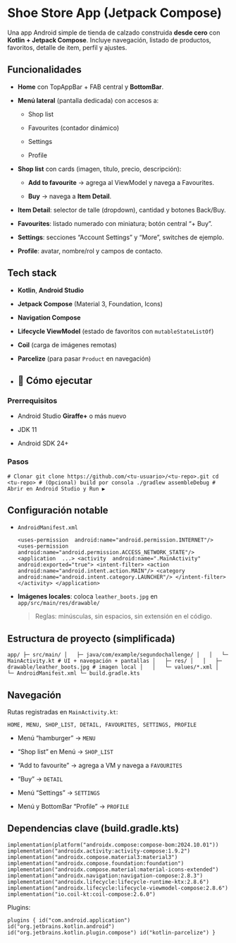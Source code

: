 # Shoe Store App (Jetpack Compose)

Una app Android simple de tienda de calzado construida **desde cero** con **Kotlin + Jetpack Compose**. Incluye navegación, listado de productos, favoritos, detalle de item, perfil y ajustes.

## Funcionalidades

-   **Home** con TopAppBar + FAB central y **BottomBar**.
    
-   **Menú lateral** (pantalla dedicada) con accesos a:
    
    -   Shop list
        
    -   Favourites (contador dinámico)
        
    -   Settings
        
    -   Profile
        
-   **Shop list** con cards (imagen, título, precio, descripción):
    
    -   **Add to favourite** → agrega al ViewModel y navega a Favourites.
        
    -   **Buy** → navega a **Item Detail**.
        
-   **Item Detail**: selector de talle (dropdown), cantidad y botones Back/Buy.
    
-   **Favourites**: listado numerado con miniatura; botón central “+ Buy”.
    
-   **Settings**: secciones “Account Settings” y “More”, switches de ejemplo.
    
-   **Profile**: avatar, nombre/rol y campos de contacto.
    

## Tech stack

-   **Kotlin**, **Android Studio**
    
-   **Jetpack Compose** (Material 3, Foundation, Icons)
    
-   **Navigation Compose**
    
-   **Lifecycle ViewModel** (estado de favoritos con `mutableStateListOf`)
    
-   **Coil** (carga de imágenes remotas)
    
-   **Parcelize** (para pasar `Product` en navegación)
- ## 🚀 Cómo ejecutar

### Prerrequisitos

-   Android Studio **Giraffe+** o más nuevo
    
-   JDK 11
    
-   Android SDK 24+
    

### Pasos

`# Clonar git clone https://github.com/<tu-usuario>/<tu-repo>.git cd <tu-repo> # (Opcional) build por consola ./gradlew assembleDebug # Abrir en Android Studio y Run ▶` 

## Configuración notable

-   `AndroidManifest.xml`
    
    `<uses-permission  android:name="android.permission.INTERNET"/> <uses-permission  android:name="android.permission.ACCESS_NETWORK_STATE"/> <application  ...> <activity  android:name=".MainActivity"  android:exported="true"> <intent-filter> <action  android:name="android.intent.action.MAIN"/> <category  android:name="android.intent.category.LAUNCHER"/> </intent-filter> </activity> </application>` 
    
-   **Imágenes locales**: coloca `leather_boots.jpg` en `app/src/main/res/drawable/`
    
    > Reglas: minúsculas, sin espacios, sin extensión en el código.
    

## Estructura de proyecto (simplificada)

`app/
 ├─ src/main/
 │   ├─ java/com/example/segundochallenge/
 │   │   └─ MainActivity.kt # UI + navegación + pantallas │   ├─ res/
 │   │   ├─ drawable/leather_boots.jpg # imagen local │   │   └─ values/*.xml
 │   └─ AndroidManifest.xml
 └─ build.gradle.kts` 

## Navegación

Rutas registradas en `MainActivity.kt`:

`HOME, MENU, SHOP_LIST, DETAIL, FAVOURITES, SETTINGS, PROFILE` 

-   Menú “hamburger” → `MENU`
    
-   “Shop list” en Menú → `SHOP_LIST`
    
-   “Add to favourite” → agrega a VM y navega a `FAVOURITES`
    
-   “Buy” → `DETAIL`
    
-   Menú “Settings” → `SETTINGS`
    
-   Menú y BottomBar “Profile” → `PROFILE`
    

## Dependencias clave (build.gradle.kts)

`implementation(platform("androidx.compose:compose-bom:2024.10.01"))
implementation("androidx.activity:activity-compose:1.9.2")
implementation("androidx.compose.material3:material3")
implementation("androidx.compose.foundation:foundation")
implementation("androidx.compose.material:material-icons-extended")
implementation("androidx.navigation:navigation-compose:2.8.3")
implementation("androidx.lifecycle:lifecycle-runtime-ktx:2.8.6")
implementation("androidx.lifecycle:lifecycle-viewmodel-compose:2.8.6")
implementation("io.coil-kt:coil-compose:2.6.0")` 

Plugins:

`plugins {
    id("com.android.application")
    id("org.jetbrains.kotlin.android")
    id("org.jetbrains.kotlin.plugin.compose")
    id("kotlin-parcelize")
}`
